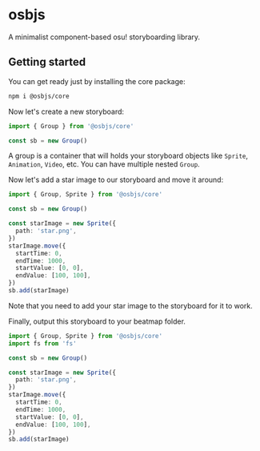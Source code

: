 # osbjs

A minimalist component-based osu! storyboarding library.

## Getting started

You can get ready just by installing the core package:

```bash
npm i @osbjs/core
```

Now let's create a new storyboard:

```ts
import { Group } from '@osbjs/core'

const sb = new Group()
```

A group is a container that will holds your storyboard objects like `Sprite`, `Animation`, `Video`, etc.
You can have multiple nested `Group`.

Now let's add a star image to our storyboard and move it around:

```ts
import { Group, Sprite } from '@osbjs/core'

const sb = new Group()

const starImage = new Sprite({
  path: 'star.png',
})
starImage.move({
  startTime: 0,
  endTime: 1000,
  startValue: [0, 0],
  endValue: [100, 100],
})
sb.add(starImage)
```

Note that you need to add your star image to the storyboard for it to work.

Finally, output this storyboard to your beatmap folder.

```ts
import { Group, Sprite } from '@osbjs/core'
import fs from 'fs'

const sb = new Group()

const starImage = new Sprite({
  path: 'star.png',
})
starImage.move({
  startTime: 0,
  endTime: 1000,
  startValue: [0, 0],
  endValue: [100, 100],
})
sb.add(starImage)
```
